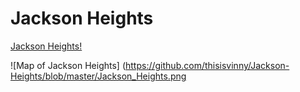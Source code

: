# Jackson Heights

[Jackson Heights!](http://thisisvinny.github.io/Jackson-Heights)

![Map of Jackson Heights]
(https://github.com/thisisvinny/Jackson-Heights/blob/master/Jackson_Heights.png

